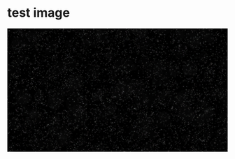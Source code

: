 # test image
![img](https://raw.githubusercontent.com/marctarrade/swapi_v2/dev/assets/background.jpg)

